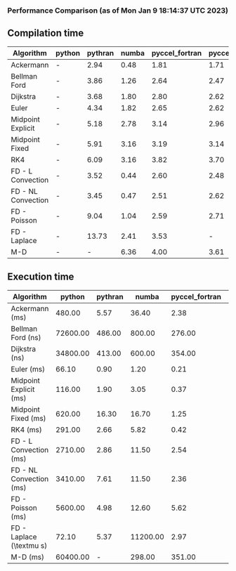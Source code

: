 ### Performance Comparison (as of Mon Jan  9 18:14:37 UTC 2023)
## Compilation time
Algorithm                 | python                    | pythran                   | numba                     | pyccel_fortran            | pyccel_c                 
------------------------- | ------------------------- | ------------------------- | ------------------------- | ------------------------- | -------------------------
Ackermann                 | -                         | 2.94                      | 0.48                      | 1.81                      | 1.71                     
Bellman Ford              | -                         | 3.86                      | 1.26                      | 2.64                      | 2.47                     
Dijkstra                  | -                         | 3.68                      | 1.80                      | 2.80                      | 2.62                     
Euler                     | -                         | 4.34                      | 1.82                      | 2.65                      | 2.62                     
Midpoint Explicit         | -                         | 5.18                      | 2.78                      | 3.14                      | 2.96                     
Midpoint Fixed            | -                         | 5.91                      | 3.16                      | 3.19                      | 3.14                     
RK4                       | -                         | 6.09                      | 3.16                      | 3.82                      | 3.70                     
FD - L Convection         | -                         | 3.52                      | 0.44                      | 2.60                      | 2.48                     
FD - NL Convection        | -                         | 3.45                      | 0.47                      | 2.51                      | 2.62                     
FD - Poisson              | -                         | 9.04                      | 1.04                      | 2.59                      | 2.71                     
FD - Laplace              | -                         | 13.73                     | 2.41                      | 3.53                      | -                        
M-D                       | -                         | -                         | 6.36                      | 4.00                      | 3.61                     

## Execution time
Algorithm                 | python                    | pythran                   | numba                     | pyccel_fortran            | pyccel_c                 
------------------------- | ------------------------- | ------------------------- | ------------------------- | ------------------------- | -------------------------
Ackermann (ms)            | 480.00                    | 5.57                      | 36.40                     | 2.38                      | 2.48                     
Bellman Ford (ns)         | 72600.00                  | 486.00                    | 800.00                    | 276.00                    | 629.00                   
Dijkstra (ns)             | 34800.00                  | 413.00                    | 600.00                    | 354.00                    | 621.00                   
Euler (ms)                | 66.10                     | 0.90                      | 1.20                      | 0.21                      | 3.66                     
Midpoint Explicit (ms)    | 116.00                    | 1.90                      | 3.05                      | 0.37                      | 7.24                     
Midpoint Fixed (ms)       | 620.00                    | 16.30                     | 16.70                     | 1.25                      | 28.10                    
RK4 (ms)                  | 291.00                    | 2.66                      | 5.82                      | 0.42                      | 7.43                     
FD - L Convection (ms)    | 2710.00                   | 2.86                      | 11.50                     | 2.54                      | 2.58                     
FD - NL Convection (ms)   | 3410.00                   | 7.61                      | 11.50                     | 2.36                      | 3.40                     
FD - Poisson (ms)         | 5600.00                   | 4.98                      | 12.60                     | 5.62                      | 4.06                     
FD - Laplace (\textmu s)  | 72.10                     | 5.37                      | 11200.00                  | 2.97                      | -                        
M-D (ms)                  | 60400.00                  | -                         | 298.00                    | 351.00                    | 360.00                   
